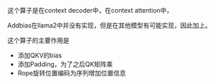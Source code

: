 这个算子是在context decoder中，在context attention中，



Addbias在llama2中并没有实现，但是在其他模型有可能实现，因此加上。



这个算子的主要作用是

* 添加QKV的bias
* 添加Padding，为了之后QK矩阵乘
* Rope旋转位置编码为序列增加位置信息









